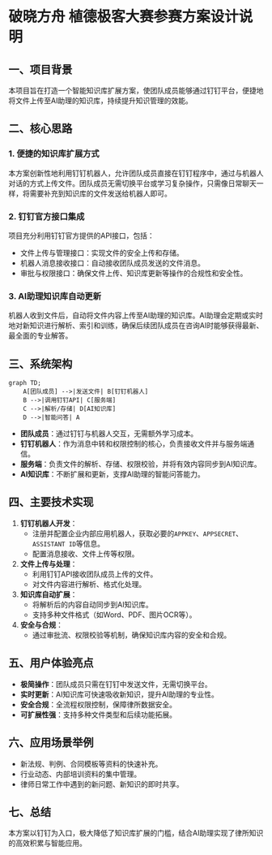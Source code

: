 # 破晓方舟 植德极客大赛参赛方案设计说明

## 一、项目背景

本项目旨在打造一个智能知识库扩展方案，使团队成员能够通过钉钉平台，便捷地将文件上传至AI助理的知识库，持续提升知识管理的效能。

## 二、核心思路

### 1. 便捷的知识库扩展方式

本方案创新性地利用钉钉机器人，允许团队成员直接在钉钉程序中，通过与机器人对话的方式上传文件。团队成员无需切换平台或学习复杂操作，只需像日常聊天一样，将需要补充到知识库的文件发送给机器人即可。

### 2. 钉钉官方接口集成

项目充分利用钉钉官方提供的API接口，包括：
- 文件上传与管理接口：实现文件的安全上传和存储。
- 机器人消息接收接口：自动接收团队成员发送的文件消息。
- 审批与权限接口：确保文件上传、知识库更新等操作的合规性和安全性。

### 3. AI助理知识库自动更新

机器人收到文件后，自动将文件内容上传至AI助理的知识库。AI助理会定期或实时地对新知识进行解析、索引和训练，确保后续团队成员在咨询AI时能够获得最新、最全面的专业解答。

## 三、系统架构

```mermaid
graph TD;
    A[团队成员] -->|发送文件| B[钉钉机器人]
    B -->|调用钉钉API| C[服务端]
    C -->|解析/存储| D[AI知识库]
    D -->|智能问答| A
```

- **团队成员**：通过钉钉与机器人交互，无需额外学习成本。
- **钉钉机器人**：作为消息中转和权限控制的核心，负责接收文件并与服务端通信。
- **服务端**：负责文件的解析、存储、权限校验，并将有效内容同步到AI知识库。
- **AI知识库**：不断扩展和更新，支撑AI助理的智能问答能力。

## 四、主要技术实现

1. **钉钉机器人开发**：
   - 注册并配置企业内部应用机器人，获取必要的`APPKEY`、`APPSECRET`、`ASSISTANT ID`等信息。
   - 配置消息接收、文件上传等权限。
2. **文件上传与处理**：
   - 利用钉钉API接收团队成员上传的文件。
   - 对文件内容进行解析、格式化处理。
3. **知识库自动扩展**：
   - 将解析后的内容自动同步到AI知识库。
   - 支持多种文件格式（如Word、PDF、图片OCR等）。
4. **安全与合规**：
   - 通过审批流、权限校验等机制，确保知识库内容的安全和合规。

## 五、用户体验亮点

- **极简操作**：团队成员只需在钉钉中发送文件，无需切换平台。
- **实时更新**：AI知识库可快速吸收新知识，提升AI助理的专业性。
- **安全合规**：全流程权限控制，保障律所数据安全。
- **可扩展性强**：支持多种文件类型和后续功能拓展。

## 六、应用场景举例

- 新法规、判例、合同模板等资料的快速补充。
- 行业动态、内部培训资料的集中管理。
- 律师日常工作中遇到的新问题、新知识的即时共享。

## 七、总结

本方案以钉钉为入口，极大降低了知识库扩展的门槛，结合AI助理实现了律所知识的高效积累与智能应用。
